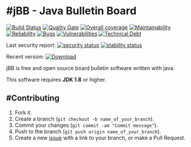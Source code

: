 #jBB - Java Bulletin Board
=================================
[![Build Status](http://vps289371.ovh.net:8000/buildStatus/icon?job=jBB-build-feature_metrics-health-tests_0.11.0_20180520)](http://vps289371.ovh.net:8000/job/jBB-build-feature_metrics-health-tests_0.11.0_20180520/)
[![Quality Gate](https://sonarcloud.io/api/project_badges/measure?project=org.jbb:jbb-parent:0.11.0-metrics-health-tests-SNAPSHOT&metric=alert_status&blinking=true)](https://sonarcloud.io/dashboard?id=org.jbb%3Ajbb-parent%3A0.11.0-metrics-health-tests-SNAPSHOT)
[![Overall coverage](https://sonarcloud.io/api/project_badges/measure?project=org.jbb:jbb-parent:0.11.0-metrics-health-tests-SNAPSHOT&metric=coverage&blinking=true)](https://sonarcloud.io/dashboard?id=org.jbb%3Ajbb-parent%3A0.11.0-metrics-health-tests-SNAPSHOT)
[![Maintainability](https://sonarcloud.io/api/project_badges/measure?project=org.jbb:jbb-parent:0.11.0-metrics-health-tests-SNAPSHOT&metric=sqale_rating&blinking=true)](https://sonarcloud.io/dashboard?id=org.jbb%3Ajbb-parent%3A0.11.0-metrics-health-tests-SNAPSHOT)
[![Reliability](https://sonarcloud.io/api/project_badges/measure?project=org.jbb:jbb-parent:0.11.0-metrics-health-tests-SNAPSHOT&metric=reliability_rating&blinking=true)](https://sonarcloud.io/dashboard?id=org.jbb%3Ajbb-parent%3A0.11.0-metrics-health-tests-SNAPSHOT)
[![Bugs](https://sonarcloud.io/api/project_badges/measure?project=org.jbb:jbb-parent:0.11.0-metrics-health-tests-SNAPSHOT&metric=bugs&blinking=true)](https://sonarcloud.io/dashboard?id=org.jbb%3Ajbb-parent%3A0.11.0-metrics-health-tests-SNAPSHOT)
[![Vulnerabilities](https://sonarcloud.io/api/project_badges/measure?project=org.jbb:jbb-parent:0.11.0-metrics-health-tests-SNAPSHOT&metric=vulnerabilities&blinking=true)](https://sonarcloud.io/dashboard?id=org.jbb%3Ajbb-parent%3A0.11.0-metrics-health-tests-SNAPSHOT)
[![Technical Debt](https://sonarcloud.io/api/project_badges/measure?project=org.jbb:jbb-parent:0.11.0-metrics-health-tests-SNAPSHOT&metric=sqale_index&blinking=true)](https://sonarcloud.io/dashboard?id=org.jbb%3Ajbb-parent%3A0.11.0-metrics-health-tests-SNAPSHOT)

Last security report: 
[![security status](https://www.meterian.com/badge/gh/jbb-project/jbb/security)](https://www.meterian.com/report/gh/jbb-project/jbb)
[![stability status](https://www.meterian.com/badge/gh/jbb-project/jbb/stability)](https://www.meterian.com/report/gh/jbb-project/jbb)

Recent version: [ ![Download](https://api.bintray.com/packages/project-jbb/jbb-releases/jBB/images/download.svg) ](https://bintray.com/project-jbb/jbb-releases/jBB/_latestVersion)

jBB is free and open source board bulletin software written with java.


This software requires **JDK 1.8** or higher.

#Contributing
------------

1. Fork it.
2. Create a branch (`git checkout -b name_of_your_branch`).
3. Commit your changes (`git commit -am "Commit message"`).
4. Push to the branch (`git push origin name_of_your_branch`).
5. Create a new [issue](https://github.com/jbb-project/jbb/issues/new) with a link to your branch, or make a Pull Request.

